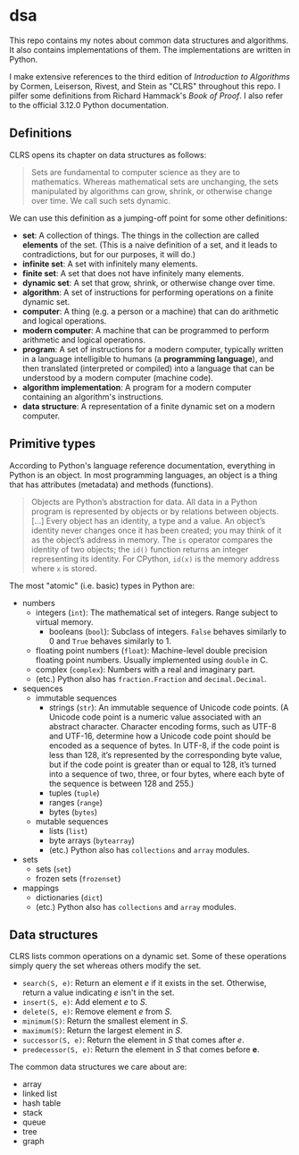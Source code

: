 # dsa

This repo contains my notes about common data structures and algorithms.
It also contains implementations of them. The implementations are
written in Python.

I make extensive references to the third edition of *Introduction to
Algorithms* by Cormen, Leiserson, Rivest, and Stein as "CLRS" throughout
this repo. I pilfer some definitions from Richard Hammack's *Book of
Proof*. I also refer to the official 3.12.0 Python documentation.

## Definitions

CLRS opens its chapter on data structures as follows:

> Sets are fundamental to computer science as they are to mathematics.
> Whereas mathematical sets are unchanging, the sets manipulated by
> algorithms can grow, shrink, or otherwise change over time. We call
> such sets dynamic.

We can use this definition as a jumping-off point for some other
definitions:

- **set**: A collection of things. The things in the collection are
  called **elements** of the set. (This is a naive definition of a set,
  and it leads to contradictions, but for our purposes, it will do.)
- **infinite set**: A set with infinitely many elements.
- **finite set**: A set that does not have infinitely many elements.
- **dynamic set**: A set that grow, shrink, or otherwise change over
  time.
- **algorithm**: A set of instructions for performing operations on a
  finite dynamic set.
- **computer**: A thing (e.g. a person or a machine) that can do
  arithmetic and logical operations.
- **modern computer**: A machine that can be programmed to perform
  arithmetic and logical operations.
- **program**: A set of instructions for a modern computer, typically
  written in a language intelligible to humans (a **programming
  language**), and then translated (interpreted or compiled) into a
  language that can be understood by a modern computer (machine code).
- **algorithm implementation**: A program for a modern computer
  containing an algorithm's instructions.
- **data structure**: A representation of a finite dynamic set on a
  modern computer.

## Primitive types

According to Python's language reference documentation, everything in
Python is an object. In most programming languages, an object is a thing
that has attributes (metadata) and methods (functions).

> Objects are Python’s abstraction for data. All data in a Python
> program is represented by objects or by relations between objects.
> [...] Every object has an identity, a type and a value. An object’s
> identity never changes once it has been created; you may think of it
> as the object’s address in memory. The `is` operator compares the
> identity of two objects; the `id()` function returns an integer
> representing its identity. For CPython, `id(x)` is the memory address
> where `x` is stored.

The most "atomic" (i.e. basic) types in Python are:

- numbers
    - integers (`int`): The mathematical set of integers. Range subject
      to virtual memory.
        - booleans (`bool`): Subclass of integers. `False` behaves
          similarly to 0 and `True` behaves similarly to 1.
    - floating point numbers (`float`): Machine-level double precision
      floating point numbers. Usually implemented using `double` in C.
    - complex (`complex`): Numbers with a real and imaginary part.
    - (etc.) Python also has `fraction.Fraction` and `decimal.Decimal`.
- sequences
    - immutable sequences
        - strings (`str`): An immutable sequence of Unicode code points.
          (A Unicode code point is a numeric value associated with an
          abstract character. Character encoding forms, such as UTF-8
          and UTF-16, determine how a Unicode code point should be
          encoded as a sequence of bytes. In UTF-8, if the code point is
          less than 128, it’s represented by the corresponding byte
          value, but if the code point is greater than or equal to 128,
          it’s turned into a sequence of two, three, or four bytes,
          where each byte of the sequence is between 128 and 255.)
        - tuples (`tuple`)
        - ranges (`range`)
        - bytes (`bytes`)
    - mutable sequences
        - lists (`list`)
        - byte arrays (`bytearray`)
        - (etc.) Python also has `collections` and `array` modules.
- sets
    - sets (`set`)
    - frozen sets (`frozenset`)
- mappings
    - dictionaries (`dict`)
    - (etc.) Python also has `collections` and `array` modules.

## Data structures

CLRS lists common operations on a dynamic set. Some of these operations
simply query the set whereas others modify the set.

- `search(S, e)`: Return an element *e* if it exists in the set.
  Otherwise, return a value indicating *e* isn't in the set.
- `insert(S, e)`: Add element *e* to *S*.
- `delete(S, e)`: Remove element *e* from *S*.
- `minimum(S)`: Return the smallest element in *S*.
- `maximum(S)`: Return the largest element in *S*.
- `successor(S, e)`: Return the element in *S* that comes after *e*.
- `predecessor(S, e)`: Return the element in *S* that comes before
  **e**.

The common data structures we care about are:

- array
- linked list
- hash table
- stack
- queue
- tree
- graph
